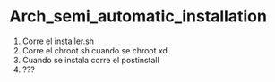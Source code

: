 # Arch_semi_automatic_installation
1. Corre el installer.sh
2. Corre el chroot.sh cuando se chroot xd
3. Cuando se instala corre el postinstall
4. ???
